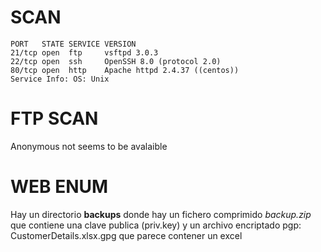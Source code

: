 
# SCAN
```
PORT   STATE SERVICE VERSION                                                                                                                                 
21/tcp open  ftp     vsftpd 3.0.3                                                                                                                            
22/tcp open  ssh     OpenSSH 8.0 (protocol 2.0)                                                                                                              
80/tcp open  http    Apache httpd 2.4.37 ((centos))
Service Info: OS: Unix
```
# FTP SCAN

Anonymous not seems to be avalaible

# WEB ENUM
Hay un directorio **backups** donde hay un fichero comprimido *backup.zip* que contiene una clave publica (priv.key) y un archivo encriptado pgp: CustomerDetails.xlsx.gpg que parece contener un excel

